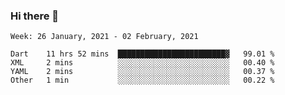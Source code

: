 ### Hi there 👋

<!--
**devcat37/devcat37** is a ✨ _special_ ✨ repository because its `README.md` (this file) appears on your GitHub profile.

Here are some ideas to get you started:

- 🔭 I’m currently working on ...
- 🌱 I’m currently learning ...
- 👯 I’m looking to collaborate on ...
- 🤔 I’m looking for help with ...
- 💬 Ask me about ...
- 📫 How to reach me: ...
- 😄 Pronouns: ...
- ⚡ Fun fact: ...
-->

<!--START_SECTION:waka-->
```text
Week: 26 January, 2021 - 02 February, 2021

Dart    11 hrs 52 mins  ████████████████████████▓   99.01 % 
XML     2 mins          ░░░░░░░░░░░░░░░░░░░░░░░░░   00.40 % 
YAML    2 mins          ░░░░░░░░░░░░░░░░░░░░░░░░░   00.37 % 
Other   1 min           ░░░░░░░░░░░░░░░░░░░░░░░░░   00.22 % 
```
<!--END_SECTION:waka-->

